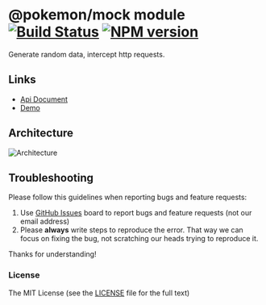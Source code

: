 # @pokemon/mock module [![Build Status](https://img.shields.io/travis/ng-pokemon/pokemon/master.svg?style=flat-square)](https://travis-ci.org/ng-pokemon/pokemon) [![NPM version](https://img.shields.io/npm/v/@pokemon/mock.svg?style=flat-square)](https://www.npmjs.com/package/@pokemon/mock)

Generate random data, intercept http requests.

## Links

- [Api Document](https://ng-pokemon.com/mock)
- [Demo](//ng-pokemon.github.io/ng-pokemon/)

## Architecture

![Architecture](https://raw.githubusercontent.com/ng-pokemon/pokemon/master/_screenshot/architecture.png)

## Troubleshooting

Please follow this guidelines when reporting bugs and feature requests:

1. Use [GitHub Issues](https://github.com/ng-pokemon/pokemon/issues) board to report bugs and feature requests (not our email address)
2. Please **always** write steps to reproduce the error. That way we can focus on fixing the bug, not scratching our heads trying to reproduce it.

Thanks for understanding!

### License

The MIT License (see the [LICENSE](https://github.com/ng-pokemon/pokemon/blob/master/LICENSE) file for the full text)
